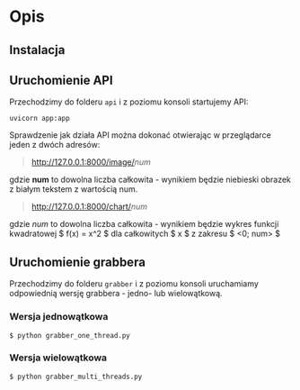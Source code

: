 # Opis

## Instalacja

## Uruchomienie API

Przechodzimy do folderu `api` i z poziomu konsoli startujemy API:

```
uvicorn app:app
```

Sprawdzenie jak działa API można dokonać otwierając w przeglądarce jeden z dwóch adresów:

> <http://127.0.0.1:8000/image/>*num*

gdzie **num** to dowolna liczba całkowita - wynikiem będzie niebieski obrazek z białym tekstem z wartością num.

> <http://127.0.0.1:8000/chart/>*num*

gdzie *num* to dowolna liczba całkowita - wynikiem będzie wykres funkcji kwadratowej $ f(x) = x^2 $ dla całkowitych $ x $ z zakresu $ <0; num> $

## Uruchomienie grabbera

Przechodzimy do folderu `grabber` i z poziomu konsoli uruchamiamy odpowiednią wersję grabbera - jedno- lub wielowątkową.

### Wersja jednowątkowa

```
$ python grabber_one_thread.py
```

### Wersja wielowątkowa

```
$ python grabber_multi_threads.py
```
